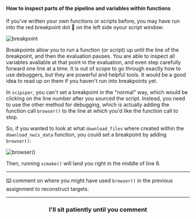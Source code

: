 #### How to inspect parts of the pipeline and variables within functions

If you've written your own functions or scripts before, you may have run into the red breakpoint dot :red_circle: on the left side oyour script window:

![breakpoint](https://support.rstudio.com/hc/en-us/article_attachments/201608458/editor-breakpoint.png)

Breakpoints allow you to run a function (or script) up until the line of the breakpoint, and then the evaluation pauses. You are able to inspect all variables available at that point in the evaluation, and even step carefully forward one line at a time. It is out of scope to go through exactly how to use debuggers, but they are powerful and helpful tools. It would be a good idea to read up on them if you haven't run into breakpoints yet. 

In `scipiper`, you can't set a breakpoint in the "normal" way, which would be clicking on the line number after you sourced the script. Instead, you need to use the other method for debugging, which is actually adding the function call `browser()` to the line at which you'd like the function call to stop. 

So, if you wanted to look at what `download_files` where created within the `download_nwis_data` function, you could set a breakpoint by adding `browser()`:

![browser()](https://user-images.githubusercontent.com/2349007/82158816-bed9bb00-984f-11ea-8892-b2aeb5e4818d.png)

Then, running `scmake()` will land you right in the middle of line 8. 

---

:keyboard: comment on where you might have used `browser()` in the previous assignment to reconstruct targets. 

<hr>
<h3 align="center">I'll sit patiently until you comment</h3>
